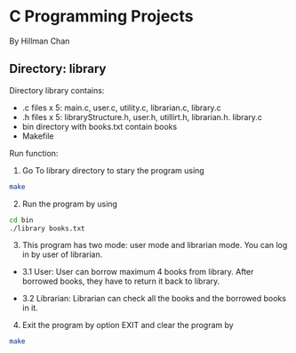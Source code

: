 # C Programming Projects
By Hillman Chan

## Directory: library 
Directory library contains:
- .c files x 5: main.c, user.c, utility.c, librarian.c, library.c
- .h files x 5: libraryStructure.h, user.h, utillirt.h, librarian.h. library.c
- bin directory with books.txt contain books
- Makefile

Run function:
1. Go To library directory to stary the program using 
```bash
make
```
2. Run the program by using 
```bash
cd bin
./library books.txt
```

3. This program has two mode: user mode and librarian mode. You can log in by user of librarian.

- 3.1 User: User can borrow maximum 4 books from library. After borrowed books, they have to return it back to library.

- 3.2 Librarian: Librarian can check all the books and the borrowed books in it. 

4. Exit the program by option EXIT and clear the program by
```bash
make
```

